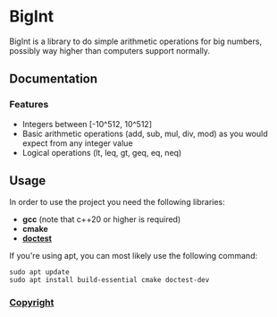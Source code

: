 # BigInt

BigInt is a library to do simple arithmetic operations for big numbers, possibly way higher than computers support normally.

## Documentation

### Features
- Integers between [-10^512, 10^512]
- Basic arithmetic operations (add, sub, mul, div, mod) as you would expect from any integer value
- Logical operations (lt, leq, gt, geq, eq, neq)

## Usage
In order to use the project you need the following libraries:
- **gcc** (note that c++20 or higher is required)
- **cmake**
- [**doctest**](https://github.com/doctest/doctest)

If you're using apt, you can most likely use the following command:
```
sudo apt update
sudo apt install build-essential cmake doctest-dev
```


### [Copyright](LICENSE)
